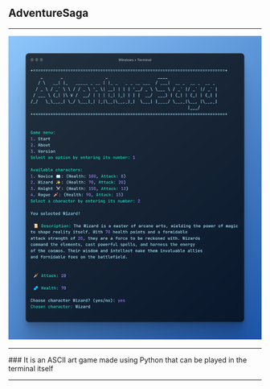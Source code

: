 ## AdventureSaga
<hr>
<img src="./assets/thumbnail.png">
<hr>
### It is an ASCII art game made using Python that can be played in the terminal itself
<hr>
